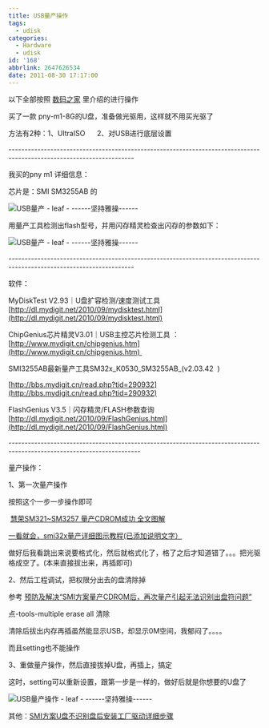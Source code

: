 ```yaml
---
title: USB量产操作
tags:
  - udisk
categories:
  - Hardware
  - udisk
id: '168'
abbrlink: 2647626534
date: 2011-08-30 17:17:00
---
```


以下全部按照 [数码之家](http://bbs.mydigit.cn/) 里介绍的进行操作

买了一款 pny-m1-8G的U盘，准备做光驱用，这样就不用买光驱了

方法有2种：1、UltraISO      2、对USB进行底层设置

\---------------------------------------------------------------------------------------------------------------------

我买的pny m1 详细信息：

芯片是：SMI SM3255AB 的

![USB量产 - leaf - ------坚持雅操------](http://img.ph.126.net/YJlXLQdXDVuMgJ5Vb_-P3Q==/2742973648062255091.jpg "USB量产 - leaf - ------坚持雅操------")

用量产工具检测出flash型号，并用闪存精灵检查出闪存的参数如下：

![USB量产 - leaf - ------坚持雅操------](http://img.ph.126.net/Ogwg3oMmUVw5fryb5Y7bhA==/2490772068929505785.jpg "USB量产 - leaf - ------坚持雅操------")

\---------------------------------------------------------------------------------------------------------------------

软件：

MyDiskTest V2.93｜U盘扩容检测/速度测试工具 [http://dl.mydigit.net/2010/09/mydisktest.html](http://dl.mydigit.net/2010/09/mydisktest.html)

ChipGenius芯片精灵V3.01｜USB主控芯片检测工具 ：[http://www.mydigit.cn/chipgenius.htm](http://www.mydigit.cn/chipgenius.htm) 

SMI3255AB最新量产工具SM32x\_K0530\_SM3255AB\_(v2.03.42  )

[http://bbs.mydigit.cn/read.php?tid=290932](http://bbs.mydigit.cn/read.php?tid=290932)

FlashGenius V3.5｜闪存精灵/FLASH参数查询 [http://dl.mydigit.net/2010/09/FlashGenius.html](http://dl.mydigit.net/2010/09/FlashGenius.html)

\-----------------------------------------------------------------------------------------------------------------------

量产操作：

1、第一次量产操作

按照这个一步一步操作即可

 [慧荣SM321~SM3257 量产CDROM成功 全文图解](http://bbs.mydigit.cn/read.php?tid=211490)

[一看就会，smi32x量产详细图示教程(已添加说明文字）](http://bbs.mydigit.cn/read.php?tid=46874)

做好后我看跳出来说要格式化，然后就格式化了，格了之后才知道错了。。。把光驱格成空了。(本来直接拔出来，再插即可)

2、然后工程调试，把权限分出去的盘清除掉

参考 [预防及解决“SMI方案量产CDROM后，再次量产引起无法识别出盘符问题”](http://bbs.mydigit.cn/read.php?tid=107138)

点-tools-multiple erase all 清除

清除后拔出内存再插虽然能显示USB，却显示0M空间，我郁闷了。。。。

而且setting也不能操作

3、重做量产操作，然后直接拔掉U盘，再插上，搞定

这时，setting可以重新设置，跟第一步是一样的，做好后就是你想要的U盘了

![USB量产操作 - leaf - ------坚持雅操------](http://img.ph.126.net/Oj36vbdG1tsPwPUN9FdXZg==/3098758018624523789.jpg "USB量产操作 - leaf - ------坚持雅操------")

其他：[SMI方案U盘不识别盘后安装工厂驱动详细步骤](http://bbs.mydigit.cn/read.php?tid=117966)
